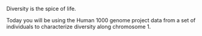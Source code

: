 Diversity is the spice of life. 

Today you will be using the Human 1000 genome project data from a set of individuals to characterize diversity along chromosome 1. 